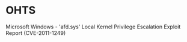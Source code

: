 # OHTS
Microsoft Windows - 'afd.sys' Local Kernel Privilege Escalation Exploit Report  (CVE-2011-1249)
